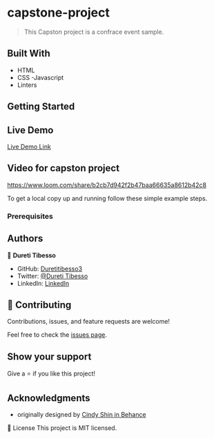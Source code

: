 # capstone-project


> This Capston project is a confrace event sample.


## Built With

- HTML
- CSS
-Javascript
- Linters

## Getting Started
## Live Demo
[Live Demo Link](https://duretitibesso3.github.io/capstone-project/)

## Video for capston project
https://www.loom.com/share/b2cb7d942f2b47baa66635a8612b42c8

To get a local copy up and running follow these simple example steps.

### Prerequisites

## Authors

👤 **Dureti Tibesso**

- GitHub: [Duretitibesso3](https://github.com/Duretitibesso3)
- Twitter: [@Dureti Tibesso](https://twitter.com/DuretiTibesso)
- LinkedIn: [LinkedIn](https://linkedin.com/in/linkedinhandle)


## 🤝 Contributing

Contributions, issues, and feature requests are welcome!

Feel free to check the [issues page](https://github.com/Duretitibesso3/Portfolio-mobile-version-skeleton/issues).

## Show your support

Give a ⭐️ if you like this project!

## Acknowledgments

- originally designed by [Cindy Shin in Behance](https://www.behance.net/adagio07)

📝 License
This project is MIT licensed.


